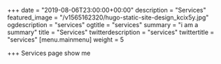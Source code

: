 +++
date = "2019-08-06T23:00:00+00:00"
description = "Services"
featured_image = "/v1565162320/hugo-static-site-design_kcix5y.jpg"
ogdescription = "services"
ogtitle = "services"
summary = "i am a summary"
title = "Services"
twitterdescription = "services"
twittertitle = "services"
[menu.mainmenu]
weight = 5

+++
Services page show me